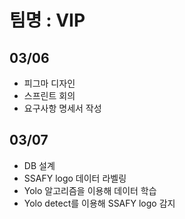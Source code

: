 # 팀명 : VIP
## 03/06
- 피그마 디자인
- 스프린트 회의
- 요구사항 명세서 작성

## 03/07
- DB 설계
- SSAFY logo 데이터 라벨링
- Yolo 알고리즘을 이용해 데이터 학습
- Yolo detect를 이용해  SSAFY logo 감지
